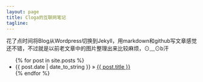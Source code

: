 ```yaml
---
layout: page
title: Cloga的互联网笔记
tagline: 
---
```


花了点时间将Blog从Wordpress切换到Jekyll，用markdown和github写文章感觉还不错，不过就是以前老文章中的图片整理出来比较麻烦，⊙﹏⊙b汗

<ul class="posts">
  {% for post in site.posts %}
    <li><span>{{ post.date | date_to_string }}</span> &raquo; <a href="{{ BASE_PATH }}{{ post.url }}">{{ post.title }}</a></li>
  {% endfor %}
</ul>
